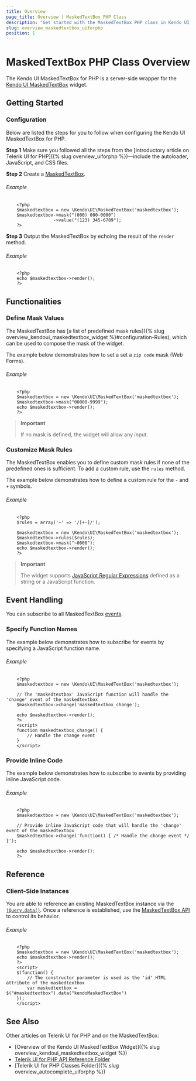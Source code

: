 ```yaml
---
title: Overview
page_title: Overview | MaskedTextBox PHP Class
description: "Get started with the MaskedTextBox PHP class in Kendo UI."
slug: overview_maskedtextbox_uiforphp
position: 1
---
```


# MaskedTextBox PHP Class Overview

The Kendo UI MaskedTextBox for PHP is a server-side wrapper for the [Kendo UI MaskedTextBox](/api/javascript/ui/maskedtextbox) widget.

## Getting Started

### Configuration

Below are listed the steps for you to follow when configuring the Kendo UI MaskedTextBox for PHP.

**Step 1** Make sure you followed all the steps from the [introductory article on Telerik UI for PHP]({% slug overview_uiforphp %})&mdash;include the autoloader, JavaScript, and CSS files.

**Step 2** Create a [MaskedTextBox](/api/php/Kendo/UI/MaskedTextBox).

###### Example

        <?php
        $maskedtextbox = new \Kendo\UI\MaskedTextBox('maskedtextbox');
        $maskedtextbox->mask("(000) 000-0000")
                      ->value("(123) 345-6789");
        ?>

**Step 3** Output the MaskedTextBox by echoing the result of the `render` method.

###### Example

        <?php
        echo $maskedtextbox->render();
        ?>

## Functionalities

### Define Mask Values

The MaskedTextBox has [a list of predefined mask rules]({% slug overview_kendoui_maskedtextbox_widget %}#configuration-Rules), which can be used to compose the mask of the widget.

The example below demonstrates how to set a set a `zip code` mask (Web Forms).

###### Example

        <?php
        $maskedtextbox = new \Kendo\UI\MaskedTextBox('maskedtextbox');
        $maskedtextbox->mask("00000-9999");
        echo $maskedtextbox->render();
        ?>

> **Important**
>
> If no mask is defined, the widget will allow any input.

### Customize Mask Rules

The MaskedTextBox enables you to define custom mask rules if none of the predefined ones is sufficient. To add a custom rule, use the `rules` method.

The example below demonstrates how to define a custom rule for the `-` and `+` symbols.

###### Example

        <?php
        $rules = array('~' => '/[+-]/');

        $maskedtextbox = new \Kendo\UI\MaskedTextBox('maskedtextbox');
        $maskedtextbox->rules($rules);
        $maskedtextbox->mask("~0000");
        echo $maskedtextbox->render();
        ?>

> **Important**
>
> The widget supports [JavaScript Regular Expressions](https://developer.mozilla.org/en-US/docs/Web/JavaScript/Guide/Regular_Expressions) defined as a string or a JavaScript function.

## Event Handling

You can subscribe to all MaskedTextBox [events](/api/javascript/ui/maskedtextbox#events).

### Specify Function Names

The example below demonstrates how to subscribe for events by specifying a JavaScript function name.

###### Example

        <?php
        $maskedtextbox = new \Kendo\UI\MaskedTextBox('maskedtextbox');

        // The 'maskedtextbox' JavaScript function will handle the 'change' event of the maskedtextbox
        $maskedtextbox->change('maskedtextbox_change');

        echo $maskedtextbox->render();
        ?>
        <script>
        function maskedtextbox_change() {
            // Handle the change event
        }
        </script>

### Provide Inline Code

The example below demonstrates how to subscribe to events by providing inline JavaScript code.

###### Example

        <?php
        $maskedtextbox = new \Kendo\UI\MaskedTextBox('maskedtextbox');

        // Provide inline JavaScript code that will handle the 'change' event of the maskedtextbox
        $maskedtextbox->change('function() { /* Handle the change event */ }');

        echo $maskedtextbox->render();
        ?>
<!--*-->
## Reference

### Client-Side Instances

You are able to reference an existing MaskedTextBox instance via the [`jQuery.data()`](http://api.jquery.com/jQuery.data/). Once a reference is established, use the [MaskedTextBox API](/api/javascript/ui/maskedtextbox#methods) to control its behavior.

###### Example

        <?php
        $maskedtextbox = new \Kendo\UI\MaskedTextBox('maskedtextbox');
        echo $maskedtextbox->render();
        ?>
        <script>
        $(function() {
            // The constructor parameter is used as the 'id' HTML attribute of the maskedtextbox
            var maskedtextbox = $("#maskedtextbox").data("kendoMaskedTextBox")
        });
        </script>

## See Also

Other articles on Telerik UI for PHP and on the MaskedTextBox:

* [Overview of the Kendo UI MaskedTextBox Widget]({% slug overview_kendoui_maskedtextbox_widget %})
* [Telerik UI for PHP API Reference Folder](/api/php/Kendo/UI/AutoComplete)
* [Telerik UI for PHP Classes Folder]({% slug overview_autocomplete_uiforphp %})
